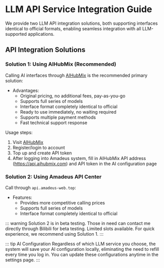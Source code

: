 # LLM API Service Integration Guide

We provide two LLM API integration solutions, both supporting interfaces identical to official formats, enabling seamless integration with all LLM-supported applications.

## API Integration Solutions

### Solution 1: Using AIHubMix (Recommended)

Calling AI interfaces through [AIHubMix](https://aihubmix.com?aff=6zS4) is the recommended primary solution:

- Advantages:
  - Original pricing, no additional fees, pay-as-you-go
  - Supports full series of models
  - Interface format completely identical to official
  - Ready to use immediately, no waiting required
  - Supports multiple payment methods
  - Fast technical support response

Usage steps:
1. Visit [AIHubMix](https://aihubmix.com?aff=6zS4)
2. Register/login to account
3. Top up and create API token
4. After logging into Amadeus system, fill in AIHubMix API address (https://api.aihubmix.com) and API token in the AI configuration page

### Solution 2: Using Amadeus API Center

Call through `api.amadeus-web.top`:

- Features:
  - Provides more competitive calling prices
  - Supports full series of models
  - Interface format completely identical to official

::: warning
Solution 2 is in beta testing. Those in need can contact me directly through Bilibili for beta testing. Limited slots available. For quick experience, we recommend using Solution 1.
:::

::: tip AI Configuration
Regardless of which LLM service you choose, the system will save your AI configuration locally, eliminating the need to refill every time you log in. You can update these configurations anytime in the settings page.
:::